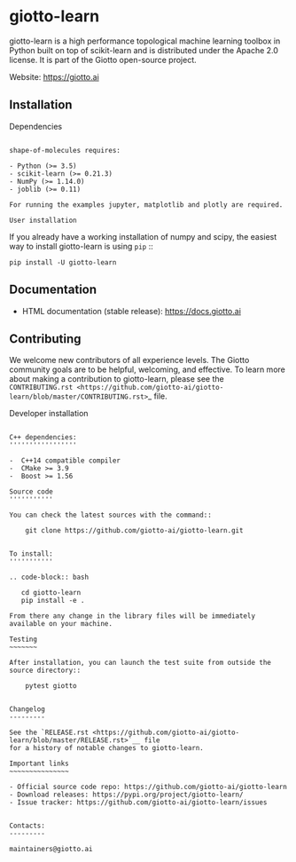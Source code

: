 giotto-learn
============


giotto-learn is a high performance topological machine learning toolbox in Python built on top of
scikit-learn and is distributed under the Apache 2.0 license. It is part of the Giotto open-source project.

Website: https://giotto.ai

Installation
------------

Dependencies
~~~~~~~~~~~~

shape-of-molecules requires:

- Python (>= 3.5)
- scikit-learn (>= 0.21.3)
- NumPy (>= 1.14.0)
- joblib (>= 0.11)

For running the examples jupyter, matplotlib and plotly are required.

User installation
~~~~~~~~~~~~~~~~~

If you already have a working installation of numpy and scipy,
the easiest way to install giotto-learn is using ``pip``   ::

    pip install -U giotto-learn

Documentation
-------------

- HTML documentation (stable release): https://docs.giotto.ai

Contributing
------------

We welcome new contributors of all experience levels. The Giotto
community goals are to be helpful, welcoming, and effective. To learn more about
making a contribution to giotto-learn, please see the `CONTRIBUTING.rst
<https://github.com/giotto-ai/giotto-learn/blob/master/CONTRIBUTING.rst>`_ file.

Developer installation
~~~~~~~~~~~~~~~~~~~~~~~

C++ dependencies:
'''''''''''''''''

-  C++14 compatible compiler
-  CMake >= 3.9
-  Boost >= 1.56

Source code
'''''''''''

You can check the latest sources with the command::

    git clone https://github.com/giotto-ai/giotto-learn.git


To install:
'''''''''''

.. code-block:: bash

   cd giotto-learn
   pip install -e .

From there any change in the library files will be immediately available on your machine.

Testing
~~~~~~~

After installation, you can launch the test suite from outside the
source directory::

    pytest giotto


Changelog
---------

See the `RELEASE.rst <https://github.com/giotto-ai/giotto-learn/blob/master/RELEASE.rst>`__ file
for a history of notable changes to giotto-learn.

Important links
~~~~~~~~~~~~~~~

- Official source code repo: https://github.com/giotto-ai/giotto-learn
- Download releases: https://pypi.org/project/giotto-learn/
- Issue tracker: https://github.com/giotto-ai/giotto-learn/issues


Contacts:
---------

maintainers@giotto.ai

